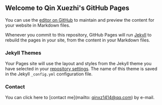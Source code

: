 ## Welcome to Qin Xuezhi's GitHub Pages

You can use the [editor on GitHub](https://github.com/XuezhiQin/xuezhiqin.gihub.io/edit/gh-pages/index.md) to maintain and preview the content for your website in Markdown files.

Whenever you commit to this repository, GitHub Pages will run [Jekyll](https://jekyllrb.com/) to rebuild the pages in your site, from the content in your Markdown files.


### Jekyll Themes

Your Pages site will use the layout and styles from the Jekyll theme you have selected in your [repository settings](https://github.com/XuezhiQin/xuezhiqin.gihub.io/settings). The name of this theme is saved in the Jekyll `_config.yml` configuration file.

### Contact
You can click here to [contact me](mailto: qinxz1414@qq.com) by e-mail.
